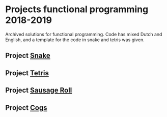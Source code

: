 # Projects functional programming 2018-2019

Archived solutions for functional programming. Code has mixed Dutch and English,
and a template for the code in snake and tetris was given.

## Project [Snake](snake)

## Project [Tetris](tetris)

## Project [Sausage Roll](sausage-roll)

## Project [Cogs](cogs)

